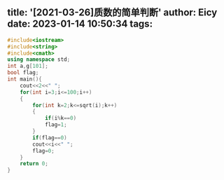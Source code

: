 title: '[2021-03-26]质数的简单判断'
author: Eicy
date: 2023-01-14 10:50:34
tags:
---
```cpp
#include<iostream>
#include<string>
#include<cmath>
using namespace std;
int a,g[101];
bool flag;
int main(){    
    cout<<2<<" ";
    for(int i=3;i<=100;i++)
    {
        for(int k=2;k<=sqrt(i);k++)
        {
            if(i%k==0)
            flag=1;
        }
        if(flag==0)
        cout<<i<<" ";
        flag=0;
    }
    return 0;
}
```